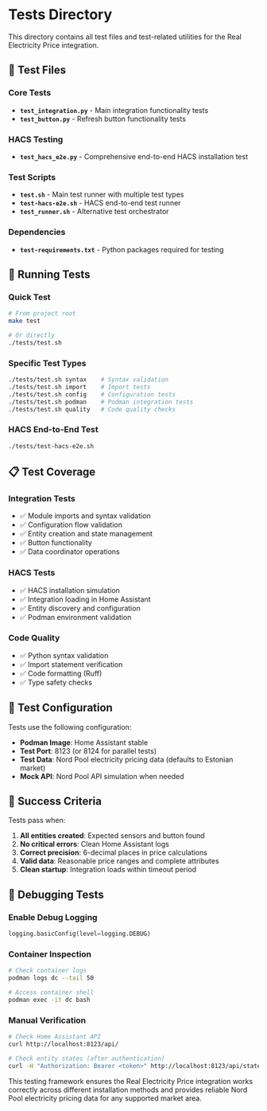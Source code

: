# Tests Directory

This directory contains all test files and test-related utilities for the Real Electricity Price integration.

## 🧪 Test Files

### Core Tests
- **`test_integration.py`** - Main integration functionality tests
- **`test_button.py`** - Refresh button functionality tests

### HACS Testing
- **`test_hacs_e2e.py`** - Comprehensive end-to-end HACS installation test

### Test Scripts
- **`test.sh`** - Main test runner with multiple test types
- **`test-hacs-e2e.sh`** - HACS end-to-end test runner
- **`test_runner.sh`** - Alternative test orchestrator

### Dependencies
- **`test-requirements.txt`** - Python packages required for testing

## 🚀 Running Tests

### Quick Test
```bash
# From project root
make test

# Or directly
./tests/test.sh
```

### Specific Test Types
```bash
./tests/test.sh syntax    # Syntax validation
./tests/test.sh import    # Import tests
./tests/test.sh config    # Configuration tests
./tests/test.sh podman    # Podman integration tests
./tests/test.sh quality   # Code quality checks
```

### HACS End-to-End Test
```bash
./tests/test-hacs-e2e.sh
```

## 📋 Test Coverage

### Integration Tests
- ✅ Module imports and syntax validation
- ✅ Configuration flow validation
- ✅ Entity creation and state management
- ✅ Button functionality
- ✅ Data coordinator operations

### HACS Tests
- ✅ HACS installation simulation
- ✅ Integration loading in Home Assistant
- ✅ Entity discovery and configuration
- ✅ Podman environment validation

### Code Quality
- ✅ Python syntax validation
- ✅ Import statement verification
- ✅ Code formatting (Ruff)
- ✅ Type safety checks

## 🔧 Test Configuration

Tests use the following configuration:
- **Podman Image**: Home Assistant stable
- **Test Port**: 8123 (or 8124 for parallel tests)
- **Test Data**: Nord Pool electricity pricing data (defaults to Estonian market)
- **Mock API**: Nord Pool API simulation when needed

## 🎯 Success Criteria

Tests pass when:
1. **All entities created**: Expected sensors and button found
2. **No critical errors**: Clean Home Assistant logs
3. **Correct precision**: 6-decimal places in price calculations
4. **Valid data**: Reasonable price ranges and complete attributes
5. **Clean startup**: Integration loads within timeout period

## 🐛 Debugging Tests

### Enable Debug Logging
```python
logging.basicConfig(level=logging.DEBUG)
```

### Container Inspection
```bash
# Check container logs
podman logs dc --tail 50

# Access container shell
podman exec -it dc bash
```

### Manual Verification
```bash
# Check Home Assistant API
curl http://localhost:8123/api/

# Check entity states (after authentication)
curl -H "Authorization: Bearer <token>" http://localhost:8123/api/states
```

This testing framework ensures the Real Electricity Price integration works correctly across different installation methods and provides reliable Nord Pool electricity pricing data for any supported market area.
